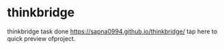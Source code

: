 # thinkbridge
thinkbridge task done
https://sapna0994.github.io/thinkbridge/  tap here to quick preview ofproject. 
